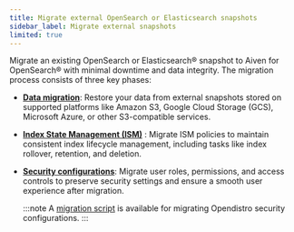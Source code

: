 ```yaml
---
title: Migrate external OpenSearch or Elasticsearch snapshots
sidebar_label: Migrate external snapshots
limited: true
---
```


Migrate an existing OpenSearch or Elasticsearch® snapshot to Aiven for OpenSearch® with minimal downtime and data integrity.
The migration process consists of three key phases:

- **[Data migration](/docs/products/opensearch/howto/manage-snapshots#restore-from-snapshots)**:
  Restore your data from external snapshots stored on supported
  platforms like Amazon S3, Google Cloud Storage (GCS), Microsoft Azure, or other
  S3-compatible services.

- **[Index State Management (ISM)](/docs/products/opensearch/howto/migrate-ism-policies)**
  : Migrate ISM policies to maintain consistent index
  lifecycle management, including tasks like index rollover, retention, and deletion.

- **[Security configurations](/docs/products/opensearch/howto/migrate-opendistro-security-config-aiven)**:
  Migrate user roles, permissions, and access controls to preserve security settings and
  ensure a smooth user experience after migration.

  :::note
  A [migration script](https://github.com/aiven/aiven-examples/blob/main/solutions/migrate-opendistro-security-to-aiven-for-opensearch/avn-migrate-os-security-config.py)
  is available for migrating Opendistro security configurations.
  :::
